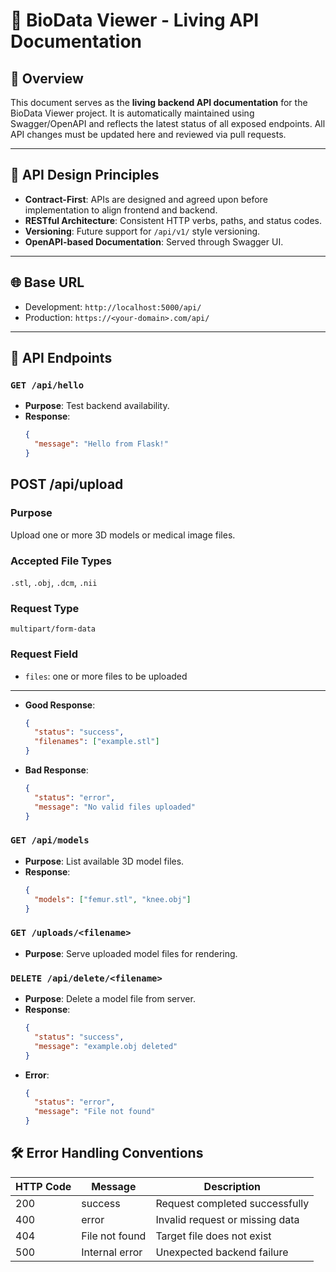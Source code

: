 # 📘 BioData Viewer - Living API Documentation

## 🔧 Overview

This document serves as the **living backend API documentation** for the BioData Viewer project. It is automatically maintained using Swagger/OpenAPI and reflects the latest status of all exposed endpoints. All API changes must be updated here and reviewed via pull requests.

---

## 📐 API Design Principles

- **Contract-First**: APIs are designed and agreed upon before implementation to align frontend and backend.
- **RESTful Architecture**: Consistent HTTP verbs, paths, and status codes.
- **Versioning**: Future support for `/api/v1/` style versioning.
- **OpenAPI-based Documentation**: Served through Swagger UI.

---

## 🌐 Base URL

- Development: `http://localhost:5000/api/`
- Production: `https://<your-domain>.com/api/`

---

## 🧾 API Endpoints

### `GET /api/hello`

- **Purpose**: Test backend availability.
- **Response**:
  ```json
  {
    "message": "Hello from Flask!"
  }

## POST /api/upload

### Purpose
Upload one or more 3D models or medical image files.

### Accepted File Types
`.stl`, `.obj`, `.dcm`, `.nii`

### Request Type
`multipart/form-data`

### Request Field
- `files`: one or more files to be uploaded

---

- **Good Response**:
  ```json
  {
    "status": "success",
    "filenames": ["example.stl"]
  }

- **Bad Response**:
  ```json
  {
    "status": "error",
    "message": "No valid files uploaded"
  }

### `GET /api/models`

- **Purpose**: List available 3D model files.
- **Response**:
  ```json
  {
    "models": ["femur.stl", "knee.obj"]
  }

### `GET /uploads/<filename>`

- **Purpose**: Serve uploaded model files for rendering.

### `DELETE /api/delete/<filename>`

- **Purpose**: Delete a model file from server.
- **Response**:
  ```json
  {
    "status": "success",
    "message": "example.obj deleted"
  }

- **Error**:
  ```json
  {
    "status": "error",
    "message": "File not found"
  }


## 🛠️ Error Handling Conventions

| HTTP Code | Message         | Description                      |
|-----------|------------------|----------------------------------|
| 200       | success          | Request completed successfully   |
| 400       | error            | Invalid request or missing data  |
| 404       | File not found   | Target file does not exist       |
| 500       | Internal error   | Unexpected backend failure       |

